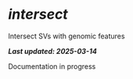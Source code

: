 # *intersect*

Intersect SVs with genomic features

***Last updated: 2025-03-14***

Documentation in progress